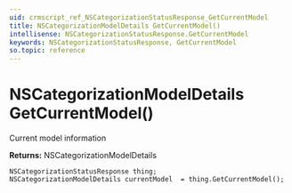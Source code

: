 ```yaml
---
uid: crmscript_ref_NSCategorizationStatusResponse_GetCurrentModel
title: NSCategorizationModelDetails GetCurrentModel()
intellisense: NSCategorizationStatusResponse.GetCurrentModel
keywords: NSCategorizationStatusResponse, GetCurrentModel
so.topic: reference
---
```


# NSCategorizationModelDetails GetCurrentModel()

Current model information

**Returns:** NSCategorizationModelDetails

```crmscript
NSCategorizationStatusResponse thing;
NSCategorizationModelDetails currentModel  = thing.GetCurrentModel();
```

